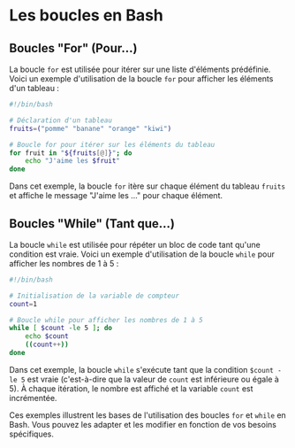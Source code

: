 # Les boucles en Bash

## Boucles "For" (Pour...)

La boucle `for` est utilisée pour itérer sur une liste d'éléments prédéfinie. Voici un exemple d'utilisation de la boucle `for` pour afficher les éléments d'un tableau :

```bash
#!/bin/bash

# Déclaration d'un tableau
fruits=("pomme" "banane" "orange" "kiwi")

# Boucle for pour itérer sur les éléments du tableau
for fruit in "${fruits[@]}"; do
    echo "J'aime les $fruit"
done
```

Dans cet exemple, la boucle `for` itère sur chaque élément du tableau `fruits` et affiche le message "J'aime les ..." pour chaque élément.

## Boucles "While" (Tant que...)
La boucle `while` est utilisée pour répéter un bloc de code tant qu'une condition est vraie. Voici un exemple d'utilisation de la boucle `while` pour afficher les nombres de 1 à 5 :

```bash
#!/bin/bash

# Initialisation de la variable de compteur
count=1

# Boucle while pour afficher les nombres de 1 à 5
while [ $count -le 5 ]; do
    echo $count
    ((count++))
done
```

Dans cet exemple, la boucle `while` s'exécute tant que la condition `$count -le 5` est vraie (c'est-à-dire que la valeur de `count` est inférieure ou égale à 5). À chaque itération, le nombre est affiché et la variable `count` est incrémentée.

Ces exemples illustrent les bases de l'utilisation des boucles `for` et `while` en Bash. Vous pouvez les adapter et les modifier en fonction de vos besoins spécifiques.
